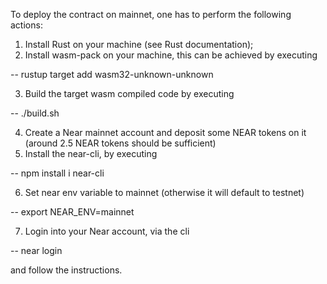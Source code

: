 To deploy the contract on mainnet, one has to perform the following actions:

1. Install Rust on your machine (see Rust documentation);
2. Install wasm-pack on your machine, this can be achieved by executing

  -- rustup target add wasm32-unknown-unknown

3. Build the target wasm compiled code by executing

  -- ./build.sh

4. Create a Near mainnet account and deposit some NEAR tokens on it
(around 2.5 NEAR tokens should be sufficient)
5. Install the near-cli, by executing

  -- npm install i near-cli

6. Set near env variable to mainnet (otherwise it will default to testnet)

  -- export NEAR_ENV=mainnet

7. Login into your Near account, via the cli

  -- near login

and follow the instructions.